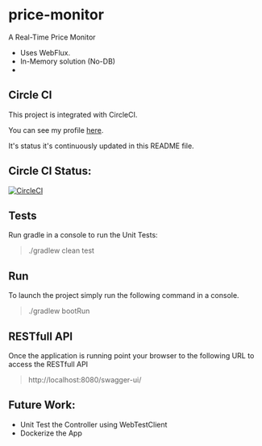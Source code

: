 # price-monitor

A Real-Time Price Monitor

 * Uses WebFlux.
 * In-Memory solution (No-DB)
 * 


## Circle CI
This project is integrated with CircleCI.

You can see my profile [here](https://app.circleci.com/pipelines/github/MaMoreo/price-monitor). 

It's status it's continuously updated in this README file.

## Circle CI Status: 
[![CircleCI](https://circleci.com/gh/MaMoreo/price-monitor.svg?style=svg)](https://circleci.com/gh/MaMoreo/price-monitor)


## Tests
Run gradle in a console to run the Unit Tests:

> ./gradlew clean test

## Run 
To launch the project simply run the following command in a console.
> ./gradlew bootRun

## RESTfull API
Once the application is running point your browser to the following URL to access
the RESTfull API
> http://localhost:8080/swagger-ui/

## Future Work:
* Unit Test the Controller using WebTestClient
* Dockerize the App

